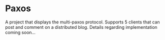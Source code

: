 # Paxos
A project that displays the multi-paxos protocol.
Supports 5 clients that can post and comment on a distributed blog. 
Details regarding implementation coming soon...
